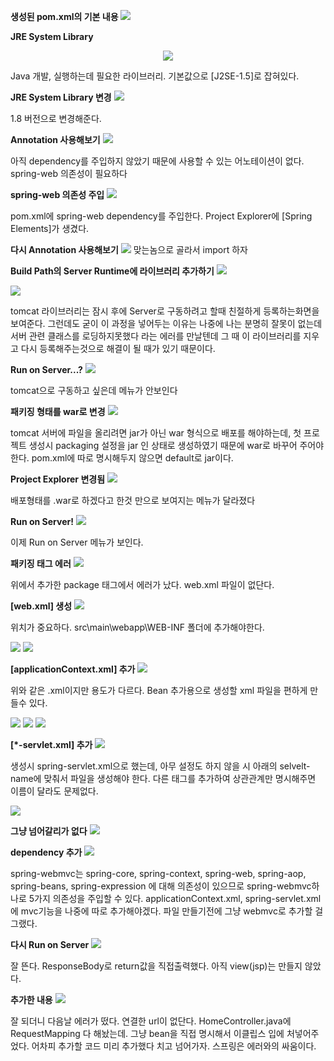 **생성된 pom.xml의 기본 내용**
<img src="{{ site.url }}/assets\image\spring\02-setting\2019-11-14 150936_pom_xml.png">

**JRE System Library**

<center><img src="{{ site.url }}/assets\image\spring\02-setting\2019-11-14 231427_jrever.png" /></center>
<p>Java 개발, 실행하는데 필요한 라이브러리.
기본값으로 [J2SE-1.5]로 잡혀있다.<p>

**JRE System Library 변경**
<img src="{{ site.url }}/assets\image\spring\02-setting\2019-11-14 231950_javase8.png" />

1.8 버전으로 변경해준다.

**Annotation 사용해보기**
<img src="{{ site.url }}/assets\image\spring\02-setting\2019-11-14 232419_controller.png">

아직 dependency를 주입하지 않았기 때문에 사용할 수 있는 어노테이션이 없다.
spring-web 의존성이 필요하다

**spring-web 의존성 주입**
<img src="{{ site.url }}/assets\image\spring\02-setting\2019-11-14 233554_web+springelements.png">

pom.xml에 spring-web dependency를 주입한다.
Project Explorer에 [Spring Elements]가 생겼다.

**다시 Annotation 사용해보기**
<img src="{{ site.url }}/assets\image\spring\02-setting\2019-11-14 233736_usingannotation.png">
맞는놈으로 골라서 import 하자

**Build Path의 Server Runtime에 라이브러리 추가하기**
<img src="{{ site.url }}/assets\image\spring\02-setting\2019-11-14 234122_buildpath.png" />

<img src="{{ site.url }}/assets\image\spring\02-setting\2019-11-14 234413_buildpathlib.png">

tomcat 라이브러리는 잠시 후에 Server로 구동하려고 할때 친절하게 등록하는화면을 보여준다. 그런데도 굳이 이 과정을 넣어두는 이유는
나중에 나는 분명히 잘못이 없는데 서버 관련 클래스를 로딩하지못했다 라는 에러를 만날텐데 그 때 이 라이브러리를 지우고 다시 등록해주는것으로 해결이 될 때가 있기 때문이다.

**Run on Server...?**
<img src="{{ site.url }}/assets\image\spring\02-setting\2019-11-14 235250_serverrun.png">

tomcat으로 구동하고 싶은데 메뉴가 안보인다

**패키징 형태를 war로 변경**
<img src="{{ site.url }}/assets\image\spring\02-setting\2019-11-15 000246_onlywar.png">

tomcat 서버에 파일을 올리려면 jar가 아닌 war 형식으로 배포를 해야하는데, 첫 프로젝트 생성시 packaging 설정을 jar 인 상태로 생성하였기 때문에 war로 바꾸어 주어야 한다. pom.xml에 따로 명시해두지 않으면 default로 jar이다.

**Project Explorer 변경됨**
<img src="{{ site.url }}/assets\image\spring\02-setting\2019-11-14 235921_menuchanged.png">

배포형태를 .war로 하겠다고 한것 만으로 보여지는 메뉴가 달라졌다

**Run on Server!**
<img src="{{ site.url }}/assets\image\spring\02-setting\2019-11-15 000410_server.png">

이제 Run on Server 메뉴가 보인다.

**패키징 태그 에러**
<img src="{{ site.url }}/assets\image\spring\02-setting\2019-11-15 000620_webxmlerror.png">

위에서 추가한 package 태그에서 에러가 났다.
web.xml 파일이 없단다.

**[web.xml] 생성**
<img src="{{ site.url }}/assets\image\spring\02-setting\2019-11-15 001249_creatxml1.png">

위치가 중요하다. src\main\webapp\WEB-INF 폴더에 추가해야한다.

<img src="{{ site.url }}/assets\image\spring\02-setting\2019-11-15 001423_createxml2.png">

<img src="{{ site.url }}/assets\image\spring\02-setting\2019-11-15 001630_createxml3.png">

**[applicationContext.xml] 추가**
<img src="{{ site.url }}/assets\image\spring\02-setting\2019-11-15 003017_createapplicationcontext.png">

위와 같은 .xml이지만 용도가 다르다. Bean 추가용으로 생성할 xml 파일을 편하게 만들수 있다.

<img src="{{ site.url }}/assets\image\spring\02-setting\2019-11-15 003114_createapplicationcontext2.png">

<img src="{{ site.url }}/assets\image\spring\02-setting\2019-11-15 003317_createapplicationcontext3.png">

<img src="{{ site.url }}/assets\image\spring\02-setting\2019-11-15 003650_createappllicationcontext4.png">

**[*-servlet.xml] 추가**
<img src="{{ site.url }}/assets\image\spring\02-setting\2019-11-15 004022_createservletxml.png">

생성시 spring-servlet.xml으로 했는데,
아무 설정도 하지 않을 시 아래의 selvelt-name에 맞춰서 파일을 생성해야 한다. 다른 태그를 추가하여 상관관계만 명시해주면 이름이 달라도 문제없다.

<img src="{{ site.url }}/assets\image\spring\02-setting\2019-11-15 004433_createservletxml2.png">

**그냥 넘어갈리가 없다**
<img src="{{ site.url }}/assets\image\spring\02-setting\2019-11-15 005956_error.png">

**dependency 추가**
<img src="{{ site.url }}/assets\image\spring\02-setting\2019-11-15 010100_errorfix.png">

spring-webmvc는 spring-core, spring-context, spring-web, spring-aop, spring-beans, spring-expression 에 대해 의존성이 있으므로 spring-webmvc하나로 5가지 의존성을 주입할 수 있다.
applicationContext.xml, spring-servlet.xml에 mvc기능을 나중에 따로 추가해야겠다. 파일 만들기전에 그냥 webmvc로 추가할 걸 그랬다.

**다시 Run on Server**
<img src="{{ site.url }}/assets\image\spring\02-setting\2019-11-15 010350_hello.png">

잘 뜬다.
ResponseBody로 return값을 직접출력했다.
아직 view(jsp)는 만들지 않았다.

**추가한 내용**
<img src="{{ site.url }}/assets\image\spring\02-setting\2019-11-17 193320_nomappingerror.png">

잘 되더니 다음날 에러가 떴다. 연결한 url이 없단다. HomeController.java에 RequestMapping 다 해놨는데.
그냥 bean을 직접 명시해서 이클립스 입에 처넣어주었다.
어차피 추가할 코드 미리 추가했다 치고 넘어가자.
스프링은 에러와의 싸움이다.
